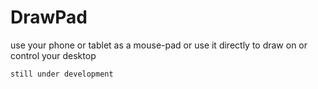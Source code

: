 # DrawPad
use your phone or tablet as a mouse-pad or use it directly to draw on or control your desktop

`still under development`
